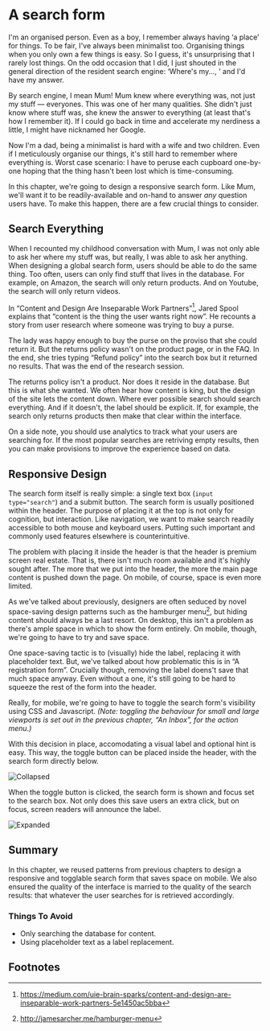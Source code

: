 # A search form

I'm an organised person. Even as a boy, I remember always having ‘a place’ for things. To be fair, I've always been minimalist too. Organising things when you only own a few things is easy. So I guess, it's unsurprising that I rarely lost things. On the odd occasion that I did, I just shouted in the general direction of the resident search engine: ‘Where's my..., ’ and I'd have my answer.

By search engine, I mean Mum! Mum knew where everything was, not just my stuff — everyones. This was one of her many qualities. She didn't just know where stuff was, she knew the answer to everything (at least that's how I remember it). If I could go back in time and accelerate my nerdiness a little, I might have nicknamed her Google.

Now I'm a dad, being a minimalist is hard with a wife and two children. Even if I meticulously organise our things, it's still hard to remember where everything is. Worst case scenario: I have to peruse each cupboard one-by-one hoping that the thing hasn't been lost which is time-consuming.

In this chapter, we're going to design a responsive search form. Like Mum, we'll want it to be readily-available and on-hand to answer *any* question users have. To make this happen, there are a few crucial things to consider.

## Search Everything

When I recounted my childhood conversation with Mum, I was not only able to ask her where my stuff was, but really, I was able to ask her anything. When designing a global search form, users should be able to do the same thing. Too often, users can only find stuff that lives in the database. For example, on Amazon, the search will only return products. And on Youtube, the search will only return videos.

In “Content and Design Are Inseparable Work Partners”[^1], Jared Spool explains that “content is the thing the user wants right now”. He recounts a story from user research where someone was trying to buy a purse. 

The lady was happy enough to buy the purse on the proviso that she could return it. But the returns policy wasn't on the product page, or in the FAQ. In the end, she tries typing “Refund policy” into the search box but it returned no results. That was the end of the research session.

The returns policy isn't a product. Nor does it reside in the database. But this is what she wanted. We often hear how content is king, but the design of the site lets the content down. Where ever possible search should search everything. And if it doesn't, the label should be explicit. If, for example, the search only returns products then make that clear within the interface.

On a side note, you should use analytics to track what your users are searching for. If the most popular searches are retriving empty results, then you can make provisions to improve the experience based on data.

## Responsive Design

The search form itself is really simple: a single text box (`input type="search"`) and a submit button. The search form is usually positioned within the header. The purpose of placing it at the top is not only for cognition, but interaction. Like navigation, we want to make search readily accessible to both mouse and keyboard users. Putting such important and commonly used features elsewhere is counterintuitive.

The problem with placing it inside the header is that the header is premium screen real estate. That is, there isn't much room available and it's highly sought after. The more that we put into the header, the more the main page content is pushed down the page. On mobile, of course, space is even more limited.

As we've talked about previously, designers are often seduced by novel space-saving design patterns such as the hamburger menu[^2], but hiding content should always be a last resort. On desktop, this isn't a problem as there's ample space in which to show the form entirely. On mobile, though, we're going to have to try and save space.

One space-saving tactic is to (visually) hide the label, replacing it with placeholder text. But, we've talked about how problematic this is in “A registration form”. Crucially though, removing the label doens't save that much space anyway. Even without a one, it's still going to be hard to squeeze the rest of the form into the header.

Really, for mobile, we're going to have to toggle the search form's visibility using CSS and Javascript. *(Note: toggling the behaviour for small and large viewports is set out in the previous chapter, “An Inbox”, for the action menu.)*

With this decision in place, accomodating a visual label and optional hint is easy. This way, the toggle button can be placed inside the header, with the search form directly below.

![Collapsed](.)

When the toggle button is clicked, the search form is shown and focus set to the search box. Not only does this save users an extra click, but on focus, screen readers will announce the label.

![Expanded](.)

## Summary

In this chapter, we reused patterns from previous chapters to design a responsive and togglable search form that saves space on mobile. We also ensured the quality of the interface is married to the quality of the search results: that whatever the user searches for is retrieved accordingly.

### Things To Avoid

- Only searching the database for content.
- Using placeholder text as a label replacement.

## Footnotes

[^1]: https://medium.com/uie-brain-sparks/content-and-design-are-inseparable-work-partners-5e1450ac5bba
[^2]: http://jamesarcher.me/hamburger-menu